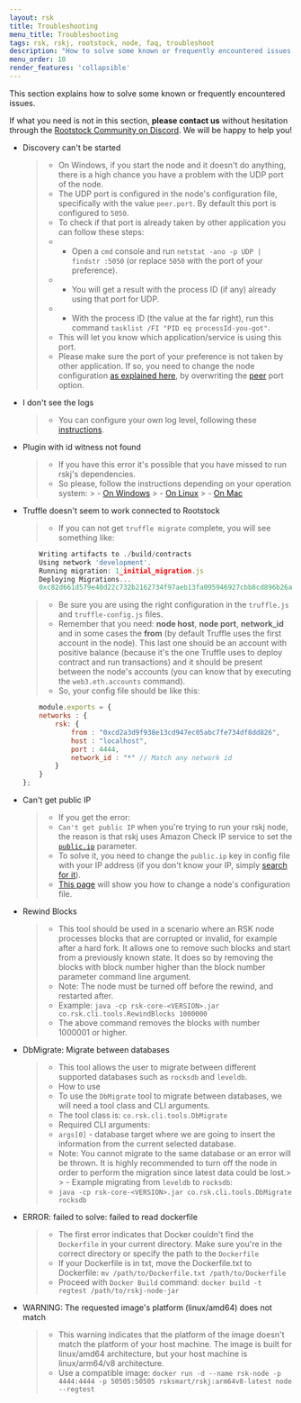 ```yaml
---
layout: rsk
title: Troubleshooting
menu_title: Troubleshooting
tags: rsk, rskj, rootstock, node, faq, troubleshoot
description: "How to solve some known or frequently encountered issues when working with RSKj"
menu_order: 10
render_features: 'collapsible'
---
```


This section explains how to solve some known or frequently encountered issues.

If what you need is not in this section, **please contact us** without hesitation through the [Rootstock Community on Discord](https://rootstock.io/discord). We will be happy to help you!

[](#top "collapsible")
- Discovery can't be started
    > - On Windows, if you start the node and it doesn't do anything, there is a high chance you have a problem with the UDP port of the node.
    > - The UDP port is configured in the node's configuration file, specifically with the value `peer.port`. By default this port is configured to `5050`.
    > - To check if that port is already taken by other application you can follow these steps:
    > - * Open a `cmd` console and run `netstat -ano -p UDP | findstr :5050` (or replace `5050` with the port of your preference).
    > - * You will get a result with the process ID (if any) already using that port for UDP.
    > - * With the process ID (the value at the far right), run this command `tasklist /FI "PID eq processId-you-got"`.
    > - This will let you know which application/service is using this port.
    > - Please make sure the port of your preference is not taken by other application. If so, you need to change the node configuration [as explained here](/rsk/node/configure/#setting-your-own-config-preferences), by overwriting the [peer](/rsk/node/configure/reference/#peer) port option.
- I don't see the logs
    > - You can configure your own log level, following these [instructions](/rsk/node/configure/verbosity).
- Plugin with id witness not found
    > - If you have this error it's possible that you have missed to run rskj's dependencies.
    > - So please, follow the instructions depending on your operation system:
        > - [On Windows](/rsk/node/contribute/windows)
        > - [On Linux](/rsk/node/contribute/linux)
        > - [On Mac](/rsk/node/contribute/macos)
- Truffle doesn't seem to work connected to Rootstock
    > - If you can not get `truffle migrate` complete, you will see something like:
    ```javascript
        Writing artifacts to ./build/contracts
        Using network 'development'.
        Running migration: 1_initial_migration.js
        Deploying Migrations...
        0xc82d661d579e40d22c732b2162734f97aeb13fa095946927cbb8cd896b26a7a3
    ```
    > - Be sure you are using the right configuration in the `truffle.js` and `truffle-config.js` files.
    > - Remember that you need: **node host**, **node port**, **network_id** and in some cases the **from** (by default Truffle uses the first account in the node). This last one should be an account with positive balance (because it's the one Truffle uses to deploy contract and run transactions) and it should be present between the node's accounts (you can know that by executing the `web3.eth.accounts` command).
    > - So, your config file should be like this:
    ``` javascript
        module.exports = {
        networks : {
            rsk: {
                from : "0xcd2a3d9f938e13cd947ec05abc7fe734df8dd826",
                host : "localhost",
                port : 4444,
                network_id : "*" // Match any network id
            }
        }
    };
    ```
- Can't get public IP
    > - If you get the error:
    > - `Can't get public IP` when you're trying to run your rskj node, the reason is that rskj uses Amazon Check IP service to set the [`public.ip`](/rsk/node/configure/reference/#publicip) parameter.
    > - To solve it, you need to change the `public.ip` key in config file with your IP address (if you don't know your IP, simply [search for it](https://www.google.com/search?q=what's+my+IP+address)).
    > - [This page](/rsk/node/configure) will show you how to change a node's configuration file.
- Rewind Blocks
    > - This tool should be used in a scenario where an RSK node processes blocks that are corrupted or invalid, for example after a hard fork. It allows one to remove such blocks and start from a previously known state. It does so by removing the blocks with block number higher than the block number parameter command line argument.
    > - Note: The node must be turned off before the rewind, and restarted after.
    > - Example:
    `java -cp rsk-core-<VERSION>.jar co.rsk.cli.tools.RewindBlocks 1000000`
    > - The above command removes the blocks with number 1000001 or higher.
- DbMigrate: Migrate between databases
    > - This tool allows the user to migrate between different supported databases such as `rocksdb` and `leveldb`. 
    > - How to use
    > - To use the `DbMigrate` tool to migrate between databases, we will need a tool class and CLI arguments.
    > - The tool class is: `co.rsk.cli.tools.DbMigrate`
    > - Required CLI arguments:
    > - `args[0]` - database target where we are going to insert the information from the current selected database.
    > - Note: You cannot migrate to the same database or an error will be thrown. It is highly recommended to turn off the node in order to perform the migration since latest data could be lost.> > - Example migrating from `leveldb` to `rocksdb`:
    > - `java -cp rsk-core-<VERSION>.jar co.rsk.cli.tools.DbMigrate rocksdb`
- ERROR: failed to solve: failed to read dockerfile
    > - The first error indicates that Docker couldn't find the `Dockerfile` in your current directory. Make sure you're in the correct directory or specify the path to the `Dockerfile`
    > - If your Dockerfile is in txt, move the Dockerfile.txt to Dockerfile: `mv /path/to/Dockerfile.txt /path/to/Dockerfile`
    > - Proceed with `Docker Build` command: `docker build -t regtest /path/to/rskj-node-jar`
- WARNING: The requested image's platform (linux/amd64) does not match
    > - This warning indicates that the platform of the image doesn't match the platform of your host machine. The image is built for linux/amd64 architecture, but your host machine is linux/arm64/v8 architecture.
    > - Use a compatible image: `docker run -d --name rsk-node -p 4444:4444 -p 50505:50505 rsksmart/rskj:arm64v8-latest node --regtest`


